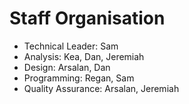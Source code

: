 # Staff Organisation

- Technical Leader: Sam
- Analysis: Kea, Dan, Jeremiah
- Design: Arsalan, Dan
- Programming: Regan, Sam
- Quality Assurance: Arsalan, Jeremiah
